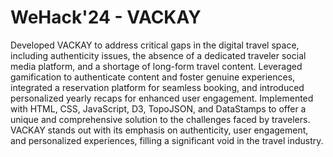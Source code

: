 # WeHack'24 - VACKAY


Developed VACKAY to address critical gaps in the digital travel space, including
authenticity issues, the absence of a dedicated traveler social media platform, and a
shortage of long-form travel content. Leveraged gamification to authenticate content and
foster genuine experiences, integrated a reservation platform for seamless booking, and
introduced personalized yearly recaps for enhanced user engagement. Implemented with
HTML, CSS, JavaScript, D3, TopoJSON, and DataStamps to offer a unique and
comprehensive solution to the challenges faced by travelers. VACKAY stands out with its
emphasis on authenticity, user engagement, and personalized experiences, filling a
significant void in the travel industry.

